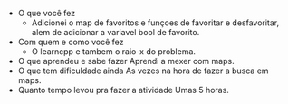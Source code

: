 - O que você fez
    - Adicionei o map de favoritos e funçoes de favoritar e desfavoritar, alem de adicionar a variavel bool de favorito.
- Com quem e como você fez
    - O learncpp e tambem o raio-x do problema.
- O que aprendeu e sabe fazer
	Aprendi a mexer com maps.
- O que tem dificuldade ainda
	As vezes na hora de fazer a busca em maps.
- Quanto tempo levou pra fazer a atividade
	Umas 5 horas.
